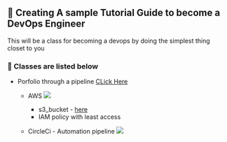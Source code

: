 ## :rocket: Creating A sample Tutorial Guide to become a DevOps Engineer
This will be a class for becoming a devops by doing the simplest thing closet to you 


### :book:  Classes are listed below
- Porfolio through a pipeline [CLick Here](https://github.com/dev-luqman/DevOps_Room/tree/main/Portfolio)
  - AWS ![](https://img.shields.io/badge/AWS-passed-green)
    - s3_bucket - [here](https://github.com/dev-luqman/DevOps_Room/tree/main/Portfolio)
    - IAM policy with least access

  - CircleCi - Automation pipeline  ![](https://img.shields.io/badge/CircleCI-passed-success)